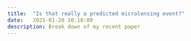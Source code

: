 ```yaml
---
title:  "Is that really a predicted microlensing event?"
date:   2021-01-28 10:18:00
description: Break down of my recent paper
---
```



